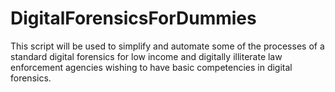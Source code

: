# DigitalForensicsForDummies
This script will be used to simplify and automate some of the processes of a standard digital forensics for low income and digitally illiterate law enforcement agencies wishing to have basic competencies in digital forensics.
